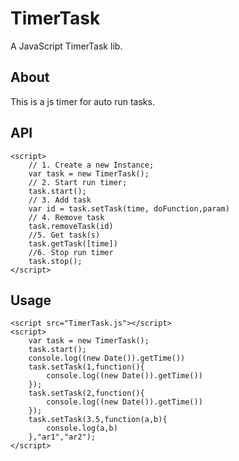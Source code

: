 # TimerTask
A JavaScript TimerTask lib.

## About
This is a js timer for auto run tasks.
## API
	<script>
		// 1. Create a new Instance;
		var task = new TimerTask();
		// 2. Start run timer;
		task.start();
		// 3. Add task
		var id = task.setTask(time, doFunction,param)
		// 4. Remove task
		task.removeTask(id)
		//5. Get task(s)
		task.getTask([time])
		//6. Stop run timer
		task.stop();		
	</script>
	
## Usage

	<script src="TimerTask.js"></script>
	<script>
		var task = new TimerTask();
		task.start();
		console.log((new Date()).getTime())
		task.setTask(1,function(){
			console.log((new Date()).getTime())
		});
		task.setTask(2,function(){
			console.log((new Date()).getTime())
		});
		task.setTask(3.5,function(a,b){
			console.log(a,b)
		},"ar1","ar2");
	</script>

